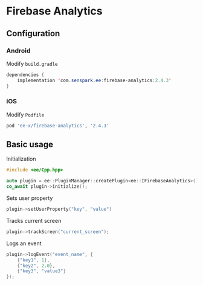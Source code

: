 # Firebase Analytics
## Configuration
### Android
Modify `build.gradle`
```java
dependencies {
    implementation 'com.senspark.ee:firebase-analytics:2.4.3'
}
```

### iOS
Modify `Podfile`
```ruby
pod 'ee-x/firebase-analytics', '2.4.3'
```

## Basic usage
Initialization
```cpp
#include <ee/Cpp.hpp>

auto plugin = ee::PluginManager::createPlugin<ee::IFirebaseAnalytics>();
co_await plugin->initialize();
```

Sets user property
```cpp
plugin->setUserProperty("key", "value")
```

Tracks current screen
```cpp
plugin->trackScreen("current_screen");
```

Logs an event
```cpp
plugin->logEvent("event_name", {
    {"key1", 1},
    {"key2", 2.0},
    {"key3", "value3"}
});
```